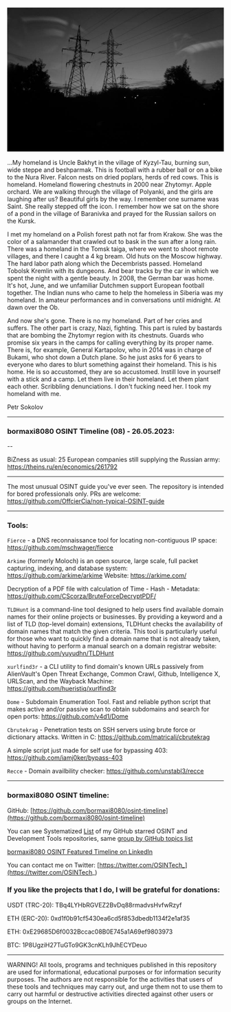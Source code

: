 ![alt text](img/08.jpg)

...My homeland is Uncle Bakhyt in the village of Kyzyl-Tau, burning sun, wide steppe and beshparmak. This is football with a rubber ball or on a bike to the Nura River. Falcon nests on dried poplars, herds of red cows. This is homeland. Homeland flowering chestnuts in 2000 near Zhytomyr. Apple orchard. We are walking through the village of Polyanki, and the girls are laughing after us? Beautiful girls by the way. I remember one surname was Saint. She really stepped off the icon. I remember how we sat on the shore of a pond in the village of Baranivka and prayed for the Russian sailors on the Kursk.

I met my homeland on a Polish forest path not far from Krakow. She was the color of a salamander that crawled out to bask in the sun after a long rain. There was a homeland in the Tomsk taiga, where we went to shoot remote villages, and there I caught a 4 kg bream. Old huts on the Moscow highway. The hard labor path along which the Decembrists passed. Homeland Tobolsk Kremlin with its dungeons. And bear tracks by the car in which we spent the night with a gentle beauty. In 2008, the German bar was home. It's hot, June, and we unfamiliar Dutchmen support European football together. The Indian nuns who came to help the homeless in Siberia was my homeland. In amateur performances and in conversations until midnight. At dawn over the Ob.

And now she's gone. There is no my homeland. Part of her cries and suffers. The other part is crazy, Nazi, fighting. This part is ruled by bastards that are bombing the Zhytomyr region with its chestnuts. Guards who promise six years in the camps for calling everything by its proper name. There is, for example, General Kartapolov, who in 2014 was in charge of Bukami, who shot down a Dutch plane. So he just asks for 6 years to everyone who dares to blurt something against their homeland. This is his home. He is so accustomed, they are so accustomed. Instill love in yourself with a stick and a camp. Let them live in their homeland. Let them plant each other. Scribbling denunciations. I don't fucking need her. I took my homeland with me.

Petr Sokolov

----
### bormaxi8080 OSINT Timeline (08) - 26.05.2023:

--

BiZness as usual: 25 European companies still supplying the Russian army: https://theins.ru/en/economics/261792

----

The most unusual OSINT guide you've ever seen. The repository is intended for bored professionals only. PRs are welcome: https://github.com/OffcierCia/non-typical-OSINT-guide

----

### Tools:

```Fierce``` - a DNS reconnaissance tool for locating non-contiguous IP space: https://github.com/mschwager/fierce

```Arkime``` (formerly Moloch) is an open source, large scale, full packet capturing, indexing, and database system: https://github.com/arkime/arkime
Website: https://arkime.com/

Decryption of a PDF file with calculation of Time - Hash - Metadata: https://github.com/CScorza/BruteForceDecryptPDF/

```TLDHunt``` is a command-line tool designed to help users find available domain names for their online projects or businesses. By providing a keyword and a list of TLD (top-level domain) extensions, TLDHunt checks the availability of domain names that match the given criteria. This tool is particularly useful for those who want to quickly find a domain name that is not already taken, without having to perform a manual search on a domain registrar website: https://github.com/yuyudhn/TLDHunt

```xurlfind3r``` - a CLI utility to find domain's known URLs passively from AlienVault's Open Threat Exchange, Common Crawl, Github, Intelligence X, URLScan, and the Wayback Machine: https://github.com/hueristiq/xurlfind3r

```Dome``` - Subdomain Enumeration Tool. Fast and reliable python script that makes active and/or passive scan to obtain subdomains and search for open ports: https://github.com/v4d1/Dome

```Cbrutekrag``` - Penetration tests on SSH servers using brute force or dictionary attacks. Written in C: https://github.com/matricali/cbrutekrag

A simple script just made for self use for bypassing 403: https://github.com/iamj0ker/bypass-403

```Recce``` - Domain availbility checker: https://github.com/unstabl3/recce

----
### bormaxi8080 OSINT timeline:

GitHub: [https://github.com/bormaxi8080/osint-timeline](https://github.com/bormaxi8080/osint-timeline)

You can see Systematized [List](https://github.com/bormaxi8080/github-starred-repos-builder/blob/main/starred_repos.md) of my GitHub starred OSINT and Development Tools repositories, same [group by GitHub topics list](https://github.com/bormaxi8080/starred)

[bormaxi8080 OSINT Featured Timeline on LinkedIn](https://www.linkedin.com/in/osintech/details/featured/)

You can contact me on Twitter: [https://twitter.com/OSINTech_](https://twitter.com/OSINTech_)
### If you like the projects that I do, I will be grateful for donations:

USDT (TRC-20): TBq4LYHbRGVEZ2BvDq88rmadvsHvfwRzyf

ETH (ERC-20): 0xd1f0b91cf5430ea6cd5f853dbedb1134f2e1af35

ETH: 0xE29685D6f0032Bccac08B0E745a1A69ef9803973

BTC: 1P8UgziH27TuGTo9GK3cnKLh9JhECYDeuo

----

WARNING! All tools, programs and techniques published in this repository are used for informational, educational purposes or for information security purposes. The authors are not responsible for the activities that users of these tools and techniques may carry out, and urge them not to use them to carry out harmful or destructive activities directed against other users or groups on the Internet.